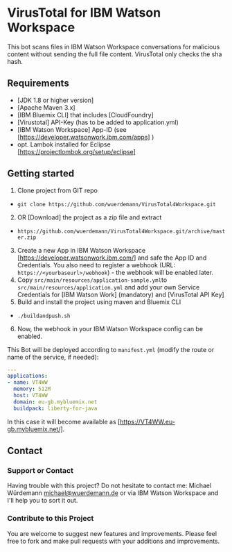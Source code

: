 # VirusTotal for IBM Watson Workspace

This bot scans files in IBM Watson Workspace conversations for malicious content without sending the full file content. VirusTotal only checks the sha hash.

Requirements
------------
- [JDK 1.8 or higher version]
- [Apache Maven 3.x]
- [IBM Bluemix CLI] that includes [CloudFoundry]
- [Virustotal] API-Key (has to be added to application.yml)
- [IBM Watson Workspace] App-ID (see [https://developer.watsonwork.ibm.com/apps] )
- opt. Lambok installed for Eclipse [https://projectlombok.org/setup/eclipse]

Getting started
---------------
1. Clone project from GIT repo
 - `git clone https://github.com/wuerdemann/VirusTotal4Workspace.git`
2. OR [Download] the project as a zip file and extract
 - `https://github.com/wuerdemann/VirusTotal4Workspace.git/archive/master.zip`
3. Create a new App in IBM Watson Workspace [https://developer.watsonwork.ibm.com/] and safe the App ID and Credentials. You also need to register a webhook (URL: `https://<yourbaseurl>/webhook`) - the webhook will be enabled later.
4. Copy `src/main/resources/application-sample.yml`to `src/main/resources/application.yml` and add your own Service Credentials for [IBM Watson Work] (mandatory) and [VirusTotal API Key]
5. Build and install the project using maven and Bluemix CLI
 - `./buildandpush.sh`
6. Now, the webhook in your IBM Watson Workspace config can be enabled.
 
This Bot will be deployed according to `manifest.yml` (modify the route or name of the service, if needed):
 
``` yml
---
applications:
- name: VT4WW
  memory: 512M
  host: VT4WW
  domain: eu-gb.mybluemix.net
  buildpack: liberty-for-java
 ```
 
 In this case it will become available as [https://VT4WW.eu-gb.mybluemix.net/].
 
 Contact
---------------
### Support or Contact
Having trouble with this project? Do not hesitate to contact me: Michael Würdemann <michael@wuerdemann.de> or via IBM Watson Workspace and I'll help you to sort it out.

### Contribute to this Project
You are welcome to suggest new features and improvements. Please feel free to fork and make pull requests with your additions and improvements. 
